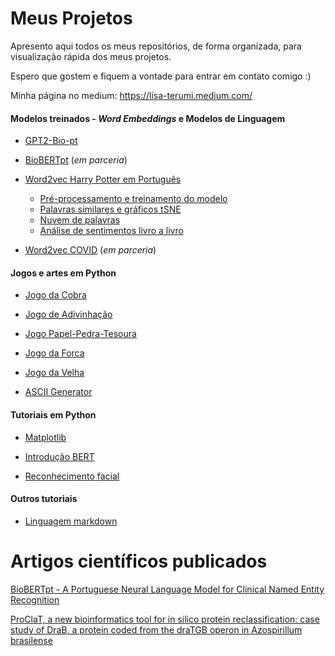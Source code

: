 # Meus Projetos

Apresento aqui todos os meus repositórios, de forma organizada, para visualização rápida dos meus projetos.

Espero que gostem e fiquem a vontade para entrar em contato comigo :)

Minha página no medium: https://lisa-terumi.medium.com/

#### Modelos treinados - *Word Embeddings* e Modelos de Linguagem

- [GPT2-Bio-pt](https://github.com/HAILab-PUCPR/gpt2-bio-pt)

- [BioBERTpt](https://github.com/HAILab-PUCPR/BioBERTpt) (*em parceria*)

- [Word2vec Harry Potter em Português](https://github.com/lisaterumi/word2vec-harry-potter-portugues)

  - [Pré-processamento e treinamento do modelo](https://github.com/lisaterumi/word2vec-harry-potter-portugues/blob/main/%5B1%5D%20Word2Vec%20Harry%20Potter.ipynb)
  - [Palavras similares e gráficos tSNE](https://github.com/lisaterumi/word2vec-harry-potter-portugues/blob/main/%5B2%5D%20tSNE-Harry-Potter.ipynb)
  - [Nuvem de palavras](https://github.com/lisaterumi/word2vec-harry-potter-portugues/blob/main/%5B3%5D%20Nuvem-palavra-Harry-Potter.ipynb)
  - [Análise de sentimentos livro a livro](https://github.com/lisaterumi/word2vec-harry-potter-portugues/blob/main/%5B4%5D%20Analise-Sentimentos-Harry-Potter.ipynb)

- [Word2vec COVID](https://github.com/HAILab-PUCPR/Word2Vec-COVID19-Twitter) (*em parceria*)

[comment]: <> ( - [Glove Machado de Assis])

#### Jogos e artes em Python

- [Jogo da Cobra](https://github.com/lisaterumi/jogo-cobra-python)

- [Jogo de Adivinhação](https://github.com/lisaterumi/jogo-adivinhacao-python)

- [Jogo Papel-Pedra-Tesoura](https://github.com/lisaterumi/pedra-papel-tesoura-python)

- [Jogo da Forca](https://github.com/lisaterumi/jogo-da-forca-em-python)

- [Jogo da Velha](https://github.com/lisaterumi/jogo-da-velha-em-python)

- [ASCII Generator](https://github.com/lisaterumi/Python-ASCII-Art-Generator)

#### Tutoriais em Python

- [Matplotlib](https://github.com/lisaterumi/tutorial_matplotlib)

- [Introdução BERT](https://github.com/HAILab-PUCPR/introducao-bert)

- [Reconhecimento facial](https://github.com/lisaterumi/reconhecimento-facial-python)

[comment]: <> ( - [Expressões regulares] *breve*)

[comment]: <> ( - - [Tradutor inglês-português] *breve*)

[comment]: <> ( - - [Pandas, numpy] *breve*)

[comment]: <> ( - - [Gensim, nltk, sklearn] *breve*)

#### Outros tutoriais

[comment]: <> ( - - [Comados Linux] *breve*)

[comment]: <> ( - - [Comados GIT] *breve*)

[comment]: <> ( - - [Comados Docker] *breve*)

- [Linguagem markdown](https://github.com/lisaterumi/tutorial-markdown)


# Artigos científicos publicados

[BioBERTpt - A Portuguese Neural Language Model for Clinical Named Entity Recognition](https://www.aclweb.org/anthology/2020.clinicalnlp-1.7/)

[ProClaT, a new bioinformatics tool for in silico protein reclassification: case study of DraB, a protein coded from the draTGB operon in Azospirillum brasilense](https://pubmed.ncbi.nlm.nih.gov/28105917/)
